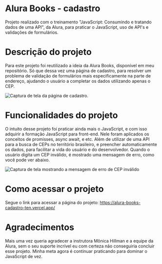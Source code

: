 # Alura Books - cadastro

Projeto realizado com o treinamento "JavaScript: Consumindo e tratando dados de uma API", da Alura, para praticar o JavaScript, uso de API's e validações de formulários.

<h1>Descrição do projeto</h1>

Para este projeto foi reutilizado a ideia da Alura Books, disponível em meu repositório. Só que dessa vez uma página de cadastro, para resolver um problema de validação de formulários mais especificamente na parte de endereço, ajudando o usuário a completar os dados utilizando apenas o CEP.

![Captura de tela da página de cadastro.](https://user-images.githubusercontent.com/119303049/221267387-348abe3d-f394-45a4-bbb0-757d722a17cd.png)

<h1>Funcionalidades do projeto</h1>

O intuito desse projeto foi praticar ainda mais o JavaScript, e com isso adquirir a formação JavaScript para front-end.
Nele foram aplicados os conceitos de promisses, async await, e etc. Além de utilizar de uma API para a busca de CEPs no território brasileiro, e preencher automaticamente os dados, para facilitar a vida do usuário e do desenvolvedor.
Quando o usuário digita um CEP inválido, é mostrado uma mensagem de erro, como você pode ver abaixo.

![Captura de tela mostrando a mensagem de erro de CEP inválido](https://user-images.githubusercontent.com/119303049/221268377-5b1533b5-31d3-4a46-ab89-5cf0dde26332.png)

<h1>Como acessar o projeto</h1>

Segue o link para acessar a página do projeto: https://alura-books-cadastro-ten.vercel.app/

<h1>Agradecimentos</h1>

Mais uma vez queria agradecer a instrutora Mônica Hillman e a equipe da Alura, sem o seu suporte incrível eu com certeza não conseguiria concluir esse projeto. Minha meta agora é continuar praticando para dominar o JavaScript de vez.
